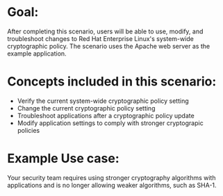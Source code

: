 # Goal:
After completing this scenario, users will be able to use, modify, and
troubleshoot changes to Red Hat Enterprise Linux's system-wide cryptographic
policy.  The scenario uses the Apache web server as the example application.

# Concepts included in this scenario:
* Verify the current system-wide cryptographic policy setting
* Change the current cryptographic policy setting
* Troubleshoot applications after a cryptographic policy update
* Modify application settings to comply with stronger cryptograpic policies

# Example Use case:
Your security team requires using stronger cryptography algorithms with
applications and is no longer allowing weaker algorithms, such as SHA-1.

